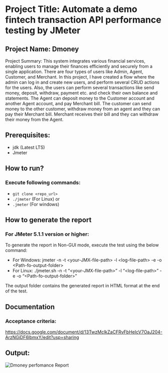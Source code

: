 # Project Title: Automate a demo fintech transaction API performance testing by JMeter
## Project Name: Dmoney

Project Summary: This system integrates various financial services, enabling users to manage their finances efficiently and securely from a single application. There are four types of users like Admin, Agent, Customer, and Merchant. 
In this project, I have created a flow where the admin can log in and create new users, and perform several CRUD actions for the users. Also, the users can perform several transactions like send money, deposit, withdraw, payment etc. and check their own balance and statements. 
The Agent can deposit money to the Customer account and another Agent account, and pay Merchant bill.
The customer can send money to the other customer, withdraw money from an agent and they can pay their Merchant bill. 
Merchant receives their bill and they can withdraw their money from the Agent.

## Prerequisites:

- jdk (Latest LTS)
- Jmeter

## How to run?

### Execute following commands:

- `git clone <repo_url>`
- `./jmeter` (For Linux) or
- `.jmeter` (For windows)
  
## How to generate the report
  
### For JMeter 5.1.1 version or higher:
To generate the report in Non-GUI mode, execute the test using the below command:
- For Windows: jmeter -n -t &lt;your-JMX-file-path&gt; -l &lt;log-file-path&gt; -e -o &lt;Path-fo-output-folder&gt;
- For Linux: ./jmeter.sh -n -t “&lt;your-JMX-file-path&gt;” -l “&lt;log-file-path&gt;” -e -o “&lt;Path-fo-output-folder&gt;”
  
The output folder contains the generated report in HTML format at the end of the test.

## Documentation

### Acceptance criteria:
https://docs.google.com/document/d/13TwzMclkZaCFRvFbHeIcV7OaJ204-ArzNGiDF6lbmxY/edit?usp=sharing

## Output:
![Dmoney perfomance Report](https://github.com/Monira07/demo-transaction-api-jmeter/assets/115618518/3e86d77c-6dc9-4182-a282-7128b50010d2)


